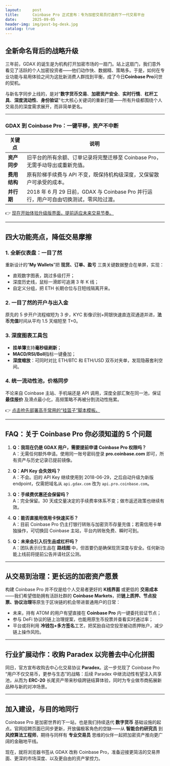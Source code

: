 ```yaml
---
layout:     post
title:      Coinbase Pro 正式宣布：专为加密交易员打造的下一代交易平台
date:       2025-09-05
header-img: img/post-bg-desk.jpg
catalog: true
---
```


## 全新命名背后的战略升级

三年前，GDAX 的诞生是为机构打开加密市场的一扇门。站上这扇门，我们意外看见了活跃的个人加密投资者——他们动作快、数据精、策略多。于是，如何在专业功能与易用体验之间为这批新消费人群找到平衡，成了今日**Coinbase Pro**问世的契机。  

与新名字同步上线的，是对“**数字货币交易**、**加密资产安全**、**实时行情**、**杠杆工具**、**深度流动性**、**身份验证**”七大核心关键词的重新打磨——所有升级都围绕个人交易员的深度需求展开，而非简单更名。

---

### GDAX 到 Coinbase Pro：一键平移，资产不中断

| 关键点 | 说明 |
| ------ | ---- |
| **资产同步** | 旧平台的所有余额、订单记录将完整迁移至 Coinbase Pro，无需手动导出或重新充值。 |
| **费用结构** | 原有阶梯手续费与 API 不变，既保持机构级深度，又保留散户可承受的成本。 |
| **并行期** | 2018 年 6 月 29 日前，GDAX 与 Coinbase Pro 并行运行，用户可自由切换测试，零风险过渡。 |

👉 [现在开始体验升级版界面，提前适应未来交易节奏。](https://okxdog.com/)

---

## 四大功能亮点，降低交易摩擦

### 1. 全新仪表盘：一目了然

重新设计的“**My Wallets**”把 **现货、订单、盈亏** 三类关键数据整合在单屏，实现：

- 直观数字图表，跳过多级打开；
- 深度历史线，鼠标一滑即可追溯 3 年 K 线；
- 自定义分组，把 ETH 长期仓位与日短线隔离开来。

### 2. 一目了然的开户与出入金

原先的 5 步开户流程缩短为 3 步，KYC 影像识别+网银快速直连双通道并进，**法币充值**时间从平均 1.5 天缩短至 T+0。

### 3. 深度图表工具包

- **挂单簿**支持**毫秒级刷新**；
- **MACD/RSI/Boll**指标一键叠加；
- **深度缩放**：可同时对比 ETH/BTC 和 ETH/USD 双币对夹单，发现隐蔽套利空间。

### 4. 统一流动性池，价格同步

不论来自 Coinbase 主站、手机端还是 API 调用，深度全部汇聚在同一池，保证 **最佳报价** 及滑点最小化，高频策略不再被分割流动性拖累。

👉 [点击抢先部署高手常用的“挂篮子”脚本模板。](https://okxdog.com/)

---

## FAQ：关于 Coinbase Pro 你必须知道的 5 个问题

1. **Q：我现在仍是 GDAX 用户，需要提前申请 Coinbase Pro 权限吗？**  
   A：无需任何额外申请。使用同一账号密码登录 **pro.coinbase.com** 即可，所有资产与历史记录已提前镜像。

2. **Q：API Key 会失效吗？**  
   A：不会。旧的 API Key 继续使用到 2018-06-29，之后自动升级为新版 endpoint，仅需把域名从 `api.gdax.com` 改为 `api.pro.coinbase.com`。

3. **Q：手续费优惠还会保留吗？**  
   A：完全保留。30 天成交量决定的手续费率体系不变；做市返还政策也继续有效。

4. **Q：能否直接用信用卡快速买币？**  
   A：目前 Coinbase Pro 仍主打银行转账与加密货币存量充值；若需信用卡单独操作，可切换回 Coinbase 主站，平台内转账免费、瞬时可到。

5. **Q：未来会引入衍生品或杠杆吗？**  
   A：团队表示衍生品在 **路线图** 中，但首要仍是确保现货深度与安全。任何新功能上线前将提前公告并请社区公测。

---

## 从交易到治理：更长远的加密资产愿景

构建 Coinbase Pro 并不仅是给个人交易者更好的 **K线界面** 或更低的 **交易成本**——我们希望借助拥有活跃社群的 **Coinbase Markets**，把**链上质押、节点投票、协议治理**等原生于区块链的机会带进普通用户的日常：

- 未来，持有 ATOM 的用户有望直接在 **Coinbase Pro** 内一键委托验证节点；
- 参与 DeFi 协议的链上治理提案，也能用原生币投票并查看实时通过率；
- 平台或将利用 **冷钱包+多方签名**工艺，把奖励自动空投至被动质押账户，减少链上操作风险。

---

## 行业扩展动作：收购 Paradex 以完善去中心化拼图

同日，官方宣布收购去中心化交易协议 **Paradex**。这一步兑现了 Coinbase Pro “用户不仅交易币，更参与生态”的战略：后续 Paradex 中继流动性有望注入共享池，从而为 **ERC-20** 长尾资产带来秒级跨链结算体验，同时为专业做市商拓展新品种与新的对冲场景。

---

## 加入建设，与目的地同行

Coinbase Pro 是加密世界的下一站，也是我们持续迭代 **数字货币** 基础设施的起点。官网招聘页面已同步更新，开放偏极客角色的空缺——从 **智能合约研究员** 到 **风控算法工程师**，期待与同样有 **专业交易员** 思维的伙伴一起把加密资产推向更广阔的金融地平线。

现在，就将浏览器书签从 GDAX 改称 Coinbase Pro，准备迎接更简洁的交易界面、更深的市场深度、以及更自由的资产掌控力。